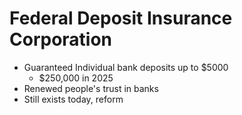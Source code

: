 # Federal Deposit Insurance Corporation
- Guaranteed Individual bank deposits up to $5000
    - $250,000 in 2025
- Renewed people's trust in banks
- Still exists today, reform
